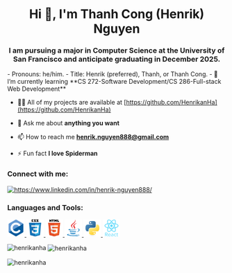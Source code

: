 <h1 align="center">Hi 👋, I'm Thanh Cong (Henrik) Nguyen</h1>
<h3 align="center">I am pursuing a major in Computer Science at the University of San Francisco and anticipate graduating in December 2025.</h3>
- Pronouns: he/him.
- Title: Henrik (preferred), Thanh, or Thanh Cong.
- 🌱 I’m currently learning **CS 272-Software Development/CS 286-Full-stack Web Development**

- 👨‍💻 All of my projects are available at [https://github.com/HenrikanHa](https://github.com/HenrikanHa)

- 💬 Ask me about **anything you want**

- 📫 How to reach me **henrik.nguyen888@gmail.com**

- ⚡ Fun fact **I love Spiderman**

<h3 align="left">Connect with me:</h3>
<p align="left">
<a href="https://linkedin.com/in/https://www.linkedin.com/in/henrik-nguyen888/" target="blank"><img align="center" src="https://raw.githubusercontent.com/rahuldkjain/github-profile-readme-generator/master/src/images/icons/Social/linked-in-alt.svg" alt="https://www.linkedin.com/in/henrik-nguyen888/" height="30" width="40" /></a>
</p>

<h3 align="left">Languages and Tools:</h3>
<p align="left"> <a href="https://www.cprogramming.com/" target="_blank" rel="noreferrer"> <img src="https://raw.githubusercontent.com/devicons/devicon/master/icons/c/c-original.svg" alt="c" width="40" height="40"/> </a> <a href="https://www.w3schools.com/css/" target="_blank" rel="noreferrer"> <img src="https://raw.githubusercontent.com/devicons/devicon/master/icons/css3/css3-original-wordmark.svg" alt="css3" width="40" height="40"/> </a> <a href="https://www.w3.org/html/" target="_blank" rel="noreferrer"> <img src="https://raw.githubusercontent.com/devicons/devicon/master/icons/html5/html5-original-wordmark.svg" alt="html5" width="40" height="40"/> </a> <a href="https://www.java.com" target="_blank" rel="noreferrer"> <img src="https://raw.githubusercontent.com/devicons/devicon/master/icons/java/java-original.svg" alt="java" width="40" height="40"/> </a> <a href="https://www.python.org" target="_blank" rel="noreferrer"> <img src="https://raw.githubusercontent.com/devicons/devicon/master/icons/python/python-original.svg" alt="python" width="40" height="40"/> </a> <a href="https://reactjs.org/" target="_blank" rel="noreferrer"> <img src="https://raw.githubusercontent.com/devicons/devicon/master/icons/react/react-original-wordmark.svg" alt="react" width="40" height="40"/> </a> </p>

<p><img align="left" src="https://github-readme-stats.vercel.app/api/top-langs?username=henrikanha&show_icons=true&locale=en&layout=compact" alt="henrikanha" /></p>

<p>&nbsp;<img align="center" src="https://github-readme-stats.vercel.app/api?username=henrikanha&show_icons=true&locale=en" alt="henrikanha" /></p>

<p><img align="center" src="https://github-readme-streak-stats.herokuapp.com/?user=henrikanha&" alt="henrikanha" /></p>
